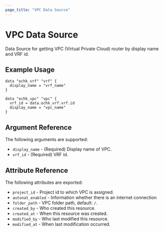 ```yaml
---
page_title: "VPC Data Source"
---
```


# VPC Data Source

Data Source for getting VPC (Virtual Private Cloud) router by display name and VRF id.

## Example Usage

```hcl
data "ochk_vrf" "vrf" {
  display_name = "vrf_name"
}

data "ochk_vpc" "vpc" {
  vrf_id = data.ochk_vrf.vrf.id
  display_name = "vpc_name"
}
```

## Argument Reference

The following arguments are supported:

* `display_name` - (Required) Display name of VPC.
* `vrf_id` - (Required) VRF id.

## Attribute Reference

The following attributes are exported:
* `project_id` - Project id to which VPC is assigned.
* `autonat_enabled` - Information whether there is an internet connection
* `folder_path` - VPC folder path, default: `/`.
* `created_by` - Who created this resource.
* `created_at` - When this resource was created.
* `modified_by` - Who last modified this resource.
* `modified_at` - When last modification occurred. 
    
 

